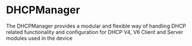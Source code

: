 # DHCPManager
The DHCPManager provides a modular and flexible way of handling DHCP related functionality and configuration for DHCP V4, V6 Client and Server modules used in the device
